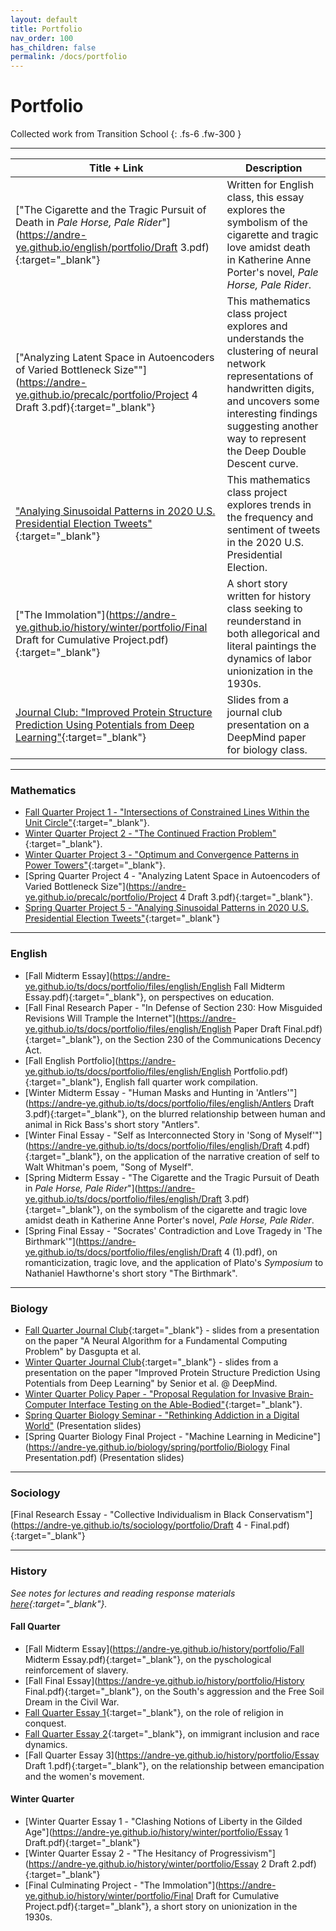 ```yaml
---
layout: default
title: Portfolio
nav_order: 100
has_children: false
permalink: /docs/portfolio
---
```


# Portfolio

Collected work from Transition School
{: .fs-6 .fw-300 }

---



| Title + Link | Description |
| --- | --- |
| ["The Cigarette and the Tragic Pursuit of Death in *Pale Horse, Pale Rider*"](https://andre-ye.github.io/english/portfolio/Draft 3.pdf){:target="_blank"} | Written for English class, this essay explores the symbolism of the cigarette and tragic love amidst death in Katherine Anne Porter's novel, *Pale Horse, Pale Rider*. |
| ["Analyzing Latent Space in Autoencoders of Varied Bottleneck Size""](https://andre-ye.github.io/precalc/portfolio/Project 4 Draft 3.pdf){:target="_blank"} | This mathematics class project explores and understands the clustering of neural network representations of handwritten digits, and uncovers some interesting findings suggesting another way to represent the Deep Double Descent curve. |
| ["Analying Sinusoidal Patterns in 2020 U.S. Presidential Election Tweets"](https://andre-ye.github.io/precalc/portfolio/Project_5_final.pdf){:target="_blank"} | This mathematics class project explores trends in the frequency and sentiment of tweets in the 2020 U.S. Presidential Election. |
| ["The Immolation"](https://andre-ye.github.io/history/winter/portfolio/Final Draft for Cumulative Project.pdf){:target="_blank"} | A short story written for history class seeking to reunderstand in both allegorical and literal paintings the dynamics of labor unionization in the 1930s. |
| [Journal Club: "Improved Protein Structure Prediction Using Potentials from Deep Learning"](https://andre-ye.github.io/biology/winter-quarter/portfolio/winter-bio-jc.pdf){:target="_blank"} | Slides from a journal club presentation on a DeepMind paper for biology class. |

---

### Mathematics
- [Fall Quarter Project 1 - "Intersections of Constrained Lines Within the Unit Circle"](https://andre-ye.github.io/precalc/portfolio/Project_1_Final_Draft.pdf){:target="_blank"}.
- [Winter Quarter Project 2 - "The Continued Fraction Problem"](https://andre-ye.github.io/precalc/portfolio/annotated-Project_2-1.pdf){:target="_blank"}.
- [Winter Quarter Project 3 - "Optimum and Convergence Patterns in Power Towers"](https://andre-ye.github.io/precalc/portfolio/project-3.pdf){:target="_blank"}.
- [Spring Quarter Project 4 - "Analyzing Latent Space in Autoencoders of Varied Bottleneck Size"](https://andre-ye.github.io/precalc/portfolio/Project 4 Draft 3.pdf){:target="_blank"}.
- [Spring Quarter Project 5 - "Analying Sinusoidal Patterns in 2020 U.S. Presidential Election Tweets"](https://andre-ye.github.io/precalc/portfolio/Project_5_final.pdf){:target="_blank"}

---

### English
- [Fall Midterm Essay](https://andre-ye.github.io/ts/docs/portfolio/files/english/English Fall Midterm Essay.pdf){:target="_blank"}, on perspectives on education.
- [Fall Final Research Paper - "In Defense of Section 230: How Misguided Revisions Will Trample the Internet"](https://andre-ye.github.io/ts/docs/portfolio/files/english/English Paper Draft Final.pdf){:target="_blank"}, on the Section 230 of the Communications Decency Act.
- [Fall English Portfolio](https://andre-ye.github.io/ts/docs/portfolio/files/english/English Portfolio.pdf){:target="_blank"}, English fall quarter work compilation.
- [Winter Midterm Essay - "Human Masks and Hunting in 'Antlers'"](https://andre-ye.github.io/ts/docs/portfolio/files/english/Antlers Draft 3.pdf){:target="_blank"}, on the blurred relationship between human and animal in Rick Bass's short story "Antlers".
- [Winter Final Essay - "Self as Interconnected Story in 'Song of Myself'"](https://andre-ye.github.io/ts/docs/portfolio/files/english/Draft 4.pdf){:target="_blank"}, on the application of the narrative creation of self to Walt Whitman's poem, "Song of Myself".
- [Spring Midterm Essay - "The Cigarette and the Tragic Pursuit of Death in *Pale Horse, Pale Rider*"](https://andre-ye.github.io/ts/docs/portfolio/files/english/Draft 3.pdf){:target="_blank"}, on the symbolism of the cigarette and tragic love amidst death in Katherine Anne Porter's novel, *Pale Horse, Pale Rider*.
- [Spring Final Essay - "Socrates' Contradiction and Love Tragedy in 'The Birthmark'"](https://andre-ye.github.io/ts/docs/portfolio/files/english/Draft 4 (1).pdf), on romanticization, tragic love, and the application of Plato's *Symposium* to Nathaniel Hawthorne's short story "The Birthmark".

---

### Biology
- [Fall Quarter Journal Club](https://andre-ye.github.io/biology/winter-quarter/portfolio/fall-bio-jc.pdf){:target="_blank"} - slides from a presentation on the paper "A Neural Algorithm for a Fundamental Computing Problem" by Dasgupta et al.
- [Winter Quarter Journal Club](https://andre-ye.github.io/biology/winter-quarter/portfolio/winter-bio-jc.pdf){:target="_blank"} - slides from a presentation on the paper "Improved Protein Structure Prediction Using Potentials from Deep Learning" by Senior et al. @ DeepMind.
- [Winter Quarter Policy Paper - "Proposal Regulation for Invasive Brain-Computer Interface Testing on the Able-Bodied"](http://andre-ye.github.io/biology/winter-quarter/portfolio/biology-policy-paper-winter.pdf){:target="_blank"}.
- [Spring Quarter Biology Seminar - "Rethinking Addiction in a Digital World"](https://andre-ye.github.io/biology/spring/portfolio/Biology%20Seminar.pdf) (Presentation slides)
- [Spring Quarter Biology Final Project - "Machine Learning in Medicine"](https://andre-ye.github.io/biology/spring/portfolio/Biology Final Presentation.pdf) (Presentation slides)

---

### Sociology
[Final Research Essay - "Collective Individualism in Black Conservatism"](https://andre-ye.github.io/ts/sociology/portfolio/Draft 4 - Final.pdf){:target="_blank"}

---

### History
*See notes for lectures and reading response materials [here](https://andre-ye.github.io/history/history_navigation){:target="_blank"}.*

#### Fall Quarter
- [Fall Midterm Essay](https://andre-ye.github.io/history/portfolio/Fall Midterm Essay.pdf){:target="_blank"}, on the pyschological reinforcement of slavery.
- [Fall Final Essay](https://andre-ye.github.io/history/portfolio/History Final.pdf){:target="_blank"}, on the South's aggression and the Free Soil Dream in the Civil War.
- [Fall Quarter Essay 1](https://andre-ye.github.io/history/portfolio/Essay%201.pdf){:target="_blank"}, on the role of religion in conquest.
- [Fall Quarter Essay 2](https://andre-ye.github.io/history/portfolio/Essay%202%20Revised.pdf){:target="_blank"}, on immigrant inclusion and race dynamics.
- [Fall Quarter Essay 3](https://andre-ye.github.io/history/portfolio/Essay Draft 1.pdf){:target="_blank"}, on the relationship between emancipation and the women's movement.

#### Winter Quarter
- [Winter Quarter Essay 1 - "Clashing Notions of Liberty in the Gilded Age"](https://andre-ye.github.io/history/winter/portfolio/Essay 1 Draft.pdf){:target="_blank"}
- [Winter Quarter Essay 2 - "The Hesitancy of Progressivism"](https://andre-ye.github.io/history/winter/portfolio/Essay 2 Draft 2.pdf){:target="_blank"}
- [Final Culminating Project - "The Immolation"](https://andre-ye.github.io/history/winter/portfolio/Final Draft for Cumulative Project.pdf){:target="_blank"}, a short story on unionization in the 1930s.
